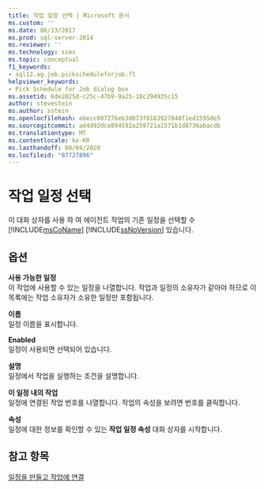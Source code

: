```yaml
---
title: 작업 일정 선택 | Microsoft 문서
ms.custom: ''
ms.date: 06/13/2017
ms.prod: sql-server-2014
ms.reviewer: ''
ms.technology: ssms
ms.topic: conceptual
f1_keywords:
- sql12.ag.job.pickscheduleforjob.f1
helpviewer_keywords:
- Pick Schedule for Job dialog box
ms.assetid: 6de2025d-c25c-47b9-9a25-18c294935c15
author: stevestein
ms.author: sstein
ms.openlocfilehash: ebecc087276eb3d073f0183927848f1ed1595de5
ms.sourcegitcommit: ad4d92dce894592a259721a1571b1d8736abacdb
ms.translationtype: MT
ms.contentlocale: ko-KR
ms.lasthandoff: 08/04/2020
ms.locfileid: "87727896"
---
```

# <a name="pick-schedule-for-job"></a>작업 일정 선택
  이 대화 상자를 사용 하 여 에이전트 작업의 기존 일정을 선택할 수 [!INCLUDE[msCoName](../../includes/msconame-md.md)] [!INCLUDE[ssNoVersion](../../includes/ssnoversion-md.md)] 있습니다.  
  
## <a name="options"></a>옵션  
 **사용 가능한 일정**  
 이 작업에 사용할 수 있는 일정을 나열합니다. 작업과 일정의 소유자가 같아야 하므로 이 목록에는 작업 소유자가 소유한 일정만 포함됩니다.  
  
 **이름**  
 일정 이름을 표시합니다.  
  
 **Enabled**  
 일정이 사용되면 선택되어 있습니다.  
  
 **설명**  
 일정에서 작업을 실행하는 조건을 설명합니다.  
  
 **이 일정 내의 작업**  
 일정에 연결된 작업 번호를 나열합니다. 작업의 속성을 보려면 번호를 클릭합니다.  
  
 **속성**  
 일정에 대한 정보를 확인할 수 있는 **작업 일정 속성** 대화 상자를 시작합니다.  
  
## <a name="see-also"></a>참고 항목  
 [일정을 만들고 작업에 연결](create-and-attach-schedules-to-jobs.md)  
  
  
